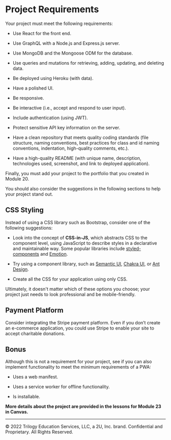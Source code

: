 # Project Requirements

Your project must meet the following requirements:

* Use React for the front end.

* Use GraphQL with a Node.js and Express.js server.

* Use MongoDB and the Mongoose ODM for the database.

* Use queries and mutations for retrieving, adding, updating, and deleting data.

* Be deployed using Heroku (with data).

* Have a polished UI.

* Be responsive.

* Be interactive (i.e., accept and respond to user input).

* Include authentication (using JWT).

* Protect sensitive API key information on the server.

* Have a clean repository that meets quality coding standards (file structure, naming conventions, best practices for class and id naming conventions, indentation, high-quality comments, etc.).

* Have a high-quality README (with unique name, description, technologies used, screenshot, and link to deployed application).

Finally, you must add your project to the portfolio that you created in Module 20.

You should also consider the suggestions in the following sections to help your project stand out.

## CSS Styling

Instead of using a CSS library such as Bootstrap, consider one of the following suggestions:

* Look into the concept of **CSS-in-JS**, which abstracts CSS to the component level, using JavaScript to describe styles in a declarative and maintainable way. Some popular libraries include [styled-components](https://styled-components.com/) and [Emotion](https://emotion.sh/docs/introduction).

* Try using a component library, such as [Semantic UI](https://semantic-ui.com/), [Chakra UI](https://chakra-ui.com/), or [Ant Design](https://ant.design/).

* Create all the CSS for your application using only CSS.

Ultimately, it doesn't matter which of these options you choose; your project just needs to look professional and be mobile-friendly.

## Payment Platform

Consider integrating the Stripe payment platform. Even if you don’t create an e-commerce application, you could use Stripe to enable your site to accept charitable donations.

## Bonus

Although this is not a requirement for your project, see if you can also implement functionality to meet the minimum requirements of a PWA:

* Uses a web manifest.

* Uses a service worker for offline functionality.

* Is installable.

**More details about the project are provided in the lessons for Module 23 in Canvas.**

---
© 2022 Trilogy Education Services, LLC, a 2U, Inc. brand. Confidential and Proprietary. All Rights Reserved.
